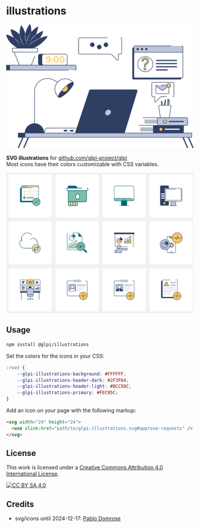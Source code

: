 # illustrations

![Icons](./svg/splashes/desk.svg)

**SVG illustrations** for [github.com/glpi-project/glpi](glpi-project)  
Most icons have their colors customizable with CSS variables.

![Icons](./docs/pics/icons.png)

## Usage

```bash
npm install @glpi/illustrations
```

Set the colors for the icons in your CSS:

```css
:root {
    --glpi-illustrations-background: #FFFFFF;
    --glpi-illustrations-header-dark: #2F3F64;
    --glpi-illustrations-header-light: #BCC5DC;
    --glpi-illustrations-primary: #FEC95C;
}
```

Add an icon on your page with the following markup:

```html
<svg width="24" height="24">
  <use xlink:href="path/to/glpi-illustrations.svg#approve-requests" />
</svg>
```

## License


This work is licensed under a
[Creative Commons Attribution 4.0 International License][cc-by-sa].

[![CC BY SA 4.0][cc-by-sa-image]][cc-by-sa]

[cc-by-sa]: https://creativecommons.org/licenses/by-sa/4.0/
[cc-by-sa-image]: https://licensebuttons.net/l/by-sa/4.0/88x31.png

## Credits

- svg/icons until 2024-12-17: [Pablo Domrose](https://pablodomrose.com/)